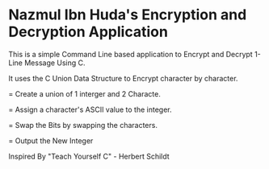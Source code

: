 # Nazmul Ibn Huda's Encryption and Decryption Application

This is a simple Command Line based application to Encrypt and Decrypt 1-Line Message Using C.

It uses the C Union Data Structure to Encrypt character by character.

= Create a union of 1 interger and 2 Characte.

= Assign a character's ASCII value to the integer.

= Swap the Bits by swapping the characters.

= Output the New Integer

Inspired By "Teach Yourself C" - Herbert Schildt
